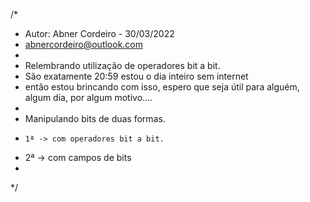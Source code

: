 /*
* Autor: Abner Cordeiro - 30/03/2022
*   abnercordeiro@outlook.com
* 
* Relembrando utilização de operadores bit a bit.
* São exatamente 20:59 estou o dia inteiro sem internet
* então estou brincando com isso, espero que seja útil para alguém, algum dia, por algum motivo....
* 
* Manipulando bits de duas formas.
*	  1ª -> com operadores bit a bit.
*   2ª -> com campos de bits
* 
*/
